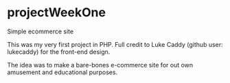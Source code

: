 # projectWeekOne
Simple ecommerce site


This was my very first project in PHP. Full credit to Luke Caddy (github user: lukecaddy) for the front-end design. 

The idea was to make a bare-bones e-commerce site for out own amusement and educational purposes.
